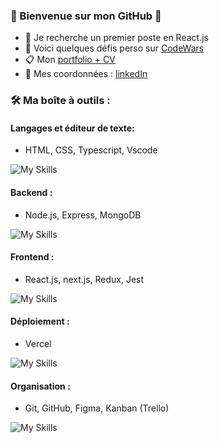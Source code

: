 
### 👋 Bienvenue sur mon GitHub 👋
- 👯 Je recherche un premier poste en React.js
- :pushpin: Voici quelques défis perso sur [CodeWars](https://www.codewars.com/users/debuyer) 
- 📋 Mon [portfolio + CV](talentsenaction.fr) 
- :newspaper: Mes coordonnées : [linkedIn](https://www.linkedin.com/in/benoitdebuyer/)

### :hammer_and_wrench: Ma boîte à outils :
#### Langages et éditeur de texte: 
- HTML, CSS, Typescript, Vscode

![My Skills](https://skillicons.dev/icons?i=html,css,js,ts,vscode)

#### Backend : 
- Node.js, Express, MongoDB

 ![My Skills](https://skillicons.dev/icons?i=nodejs,express,mongodb) 

#### Frontend : 
- React.js, next.js, Redux, Jest

![My Skills](https://skillicons.dev/icons?i=react,nextjs,redux,jest)

#### Déploiement : 
- Vercel

![My Skills](https://skillicons.dev/icons?i=vercel)


#### Organisation : 
- Git, GitHub, Figma, Kanban (Trello)

![My Skills](https://skillicons.dev/icons?i=git,github,figma)
